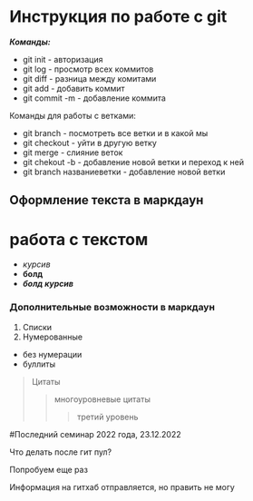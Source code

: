 # Инструкция по работе с git 

***Команды:*** 
- git init - авторизация 
- git log - просмотр всех коммитов 
- git diff - разница между комитами 
- git add - добавить коммит 
- git commit -m - добавление коммита 

Команды для работы с ветками: 
- git branch - посмотреть все ветки и в какой мы 
- git checkout - уйти в другую ветку 
- git merge - слияние веток 
- git chekout -b - добавление новой ветки и переход к ней 
- git branch названиеветки - добавление новой ветки 

## Оформление текста в маркдаун 
# работа с текстом
- *курсив*
- **болд**
- ***болд курсив***

### Дополнительные возможности в маркдаун 
1. Списки 
2. Нумерованные 
- без нумерации 
- буллиты 
> Цитаты 
>> многоуровневые цитаты 
>>> третий уровень 

#Последний семинар 2022 года, 23.12.2022


Что делать после гит пул?

Попробуем еще раз 

Информация на гитхаб отправляется, но править не могу